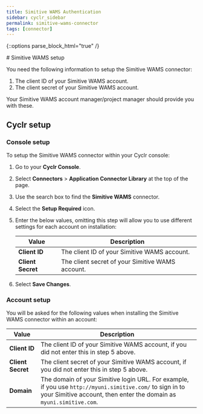 ```yaml
---
title: Simitive WAMS Authentication
sidebar: cyclr_sidebar
permalink: simitive-wams-connector
tags: [connector]
---
```

{::options parse_block_html="true" /}
<section class="card py-5 my-5">
# Simitive WAMS setup

You need the following information to setup the Simitive WAMS connector:

1. The client ID of your Simitive WAMS account.
2. The client secret of your Simitive WAMS account.

Your Simitive WAMS account manager/project manager should provide you with these.

# Cyclr setup

### Console setup

To setup the Simitive WAMS connector within your Cyclr console:

1. Go to your **Cyclr Console**.
2. Select **Connectors** > **Application Connector Library** at the top of the page.
3. Use the search box to find the **Simitive WAMS** connector.
4. Select the **Setup Required** icon.
5. Enter the below values, omitting this step will allow you to use different settings for each account on installation:

    | Value             | Description                                      |
    | ----------------- | ------------------------------------------------ |
    | **Client ID**     | The client ID of your Simitive WAMS account.     |
    | **Client Secret** | The client secret of your Simitive WAMS account. |

6. Select **Save Changes**.

### Account setup

You will be asked for the following values when installing the Simitive WAMS connector within an account:

| Value             | Description                                                                                                                                                                     |
| ----------------- | ------------------------------------------------------------------------------------------------------------------------------------------------------------------------------- |
| **Client ID**     | The client ID of your Simitive WAMS account, if you did not enter this in step 5 above.                                                                                         |
| **Client Secret** | The client secret of your Simitive WAMS account, if you did not enter this in step 5 above.                                                                                     |
| **Domain**        | The domain of your Simitive login URL. For example, if you use `http://myuni.simitive.com/` to sign in to your Simitive account, then enter the domain as `myuni.simitive.com`. |

</section>
